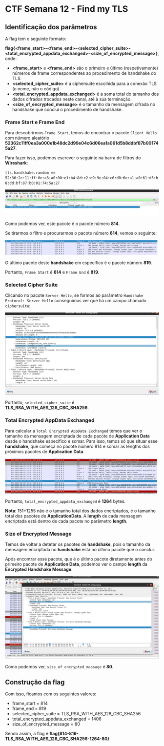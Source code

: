 # CTF Semana 12 - Find my TLS

## Identificação dos parâmetros

A flag tem o seguinte formato:

**flag{<frame_start>-<frame_end>-<selected_cipher_suite>-<total_encrypted_appdata_exchanged>-<size_of_encrypted_message>}**, onde:

- **<frame_start>** e **<frame_end>** são o primeiro e último (respetivamente) números de frame correspondentes ao procedimento de handshake do TLS.
- **<selected_cipher_suite>** é a ciphersuite escolhida para a conexão TLS (o nome, não o código)
- **<total_encrypted_appdata_exchanged>** é a soma total do tamanho dos dados cifrados trocados neste canal, até à sua terminação.
- **<size_of_encrypted_message>** é o tamanho da mensagem cifrada no handshake que concluí o procedimento de handshake.

### Frame Start e Frame End

Para descobrirmos `Frame Start`, temos de encontrar o pacote `Client Hello` com número aleatório **52362c11ff0ea3a000e1b48dc2d99e04c6d06ea1a061d5b8ddbf87b001745a27**.

Para fazer isso, podemos escrever o seguinte na barra de filtros do **Wireshark**:

`tls.handshake.random == 52:36:2c:11:ff:0e:a3:a0:00:e1:b4:8d:c2:d9:9e:04:c6:d0:6e:a1:a0:61:d5:b8:dd:bf:87:b0:01:74:5a:27`

![image](images/framestart.png)

Como podemos ver, este pacote é o pacote número **814**.

Se tirarmos o filtro e procurarmos o pacote número **814**, vemos o seguinte:

![image](images/frameend.png)

O último pacote deste **handshake** em específico é o pacote número **819**.

Portanto, `Frame Start` é **814** e `Frame End` é **819**.

### Selected Cipher Suite

Clicando no pacote `Server Hello`, se formos ao parâmetro `Handshake Protocol: Server Hello` conseguimos ver que há um campo chamado `ciphersuite`:

![image](images/ciphersuite.png)

Portanto, `selected_cipher_suite` é **TLS_RSA_WITH_AES_128_CBC_SHA256**.

### Total Encrypted AppData Exchanged

Para calcular a `Total Encrypted AppData Exchanged` temos que ver o tamanho da mensagem encriptada de cada pacote de **Application Data** desde o handshake específico e somar.
Para isso, temos só que situar esse **handshake**, que começa no pacote número 814 e somar as lengths dos próximos pacotes de **Application Data**.

![image](images/totaldatasent.png)

Portanto, `total_encrypted_appdata_exchanged` é **1264** bytes.

**Nota**: 151+1255 não é o tamanho total dos dados encriptados, é o tamanho total dos pacotes de **ApplicationData**. A **length** de cada mensagem encriptada está dentro de cada pacote no parâmetro **length**.

### Size of Encrypted Message

Temos de voltar a detetar os pacotes de **handshake**, pois o tamanho da mensagem encriptada no **handshake** está no último pacote que o conclui.

Após encontrar esse pacote, que é o último pacote diretamente antes do primeiro pacote de **Application Data**, podemos ver o campo **length** da **Encrypted Handshake Message**.

![image](images/sizeofmessage.png)

Como podemos ver, `size_of_encrypted_message` é **80**.

## Construção da flag

Com isso, ficamos com os seguintes valores:

- frame_start = 814
- frame_end =  819
- selected_cipher_suite = TLS_RSA_WITH_AES_128_CBC_SHA256
- total_encrypted_appdata_exchanged = 1406
- size_of_encrypted_message = 80

Sendo assim, a flag é **flag{814-819-TLS_RSA_WITH_AES_128_CBC_SHA256-1264-80}**